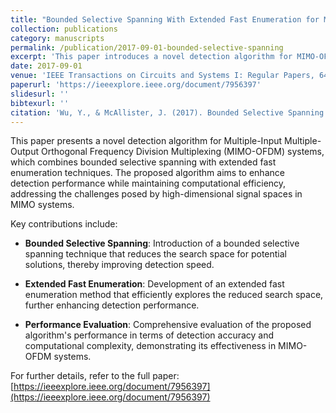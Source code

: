 ```yaml
---
title: "Bounded Selective Spanning With Extended Fast Enumeration for MIMO-OFDM Systems Detection"
collection: publications
category: manuscripts
permalink: /publication/2017-09-01-bounded-selective-spanning
excerpt: 'This paper introduces a novel detection algorithm for MIMO-OFDM systems that combines bounded selective spanning with extended fast enumeration, aiming to improve detection performance and computational efficiency.'
date: 2017-09-01
venue: 'IEEE Transactions on Circuits and Systems I: Regular Papers, 64(9), 2556–2568'
paperurl: 'https://ieeexplore.ieee.org/document/7956397'
slidesurl: ''
bibtexurl: ''
citation: 'Wu, Y., & McAllister, J. (2017). Bounded Selective Spanning With Extended Fast Enumeration for MIMO-OFDM Systems Detection. *IEEE Transactions on Circuits and Systems I: Regular Papers, 64*(9), 2556–2568. https://doi.org/10.1109/TCSI.2017.2716710'
---
```


This paper presents a novel detection algorithm for Multiple-Input Multiple-Output Orthogonal Frequency Division Multiplexing (MIMO-OFDM) systems, which combines bounded selective spanning with extended fast enumeration techniques. The proposed algorithm aims to enhance detection performance while maintaining computational efficiency, addressing the challenges posed by high-dimensional signal spaces in MIMO systems.

Key contributions include:

- **Bounded Selective Spanning**: Introduction of a bounded selective spanning technique that reduces the search space for potential solutions, thereby improving detection speed.

- **Extended Fast Enumeration**: Development of an extended fast enumeration method that efficiently explores the reduced search space, further enhancing detection performance.

- **Performance Evaluation**: Comprehensive evaluation of the proposed algorithm's performance in terms of detection accuracy and computational complexity, demonstrating its effectiveness in MIMO-OFDM systems.

For further details, refer to the full paper: [https://ieeexplore.ieee.org/document/7956397](https://ieeexplore.ieee.org/document/7956397)

